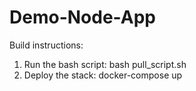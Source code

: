 # Demo-Node-App
Build instructions:
1. Run the bash script: bash pull_script.sh
2. Deploy the stack: docker-compose up
